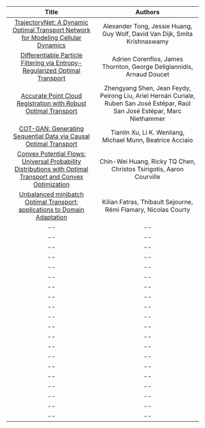 |                                                                       Title                                                                        |                                                            Authors                                                            |
|:--------------------------------------------------------------------------------------------------------------------------------------------------:|:-----------------------------------------------------------------------------------------------------------------------------:|
|        [TrajectoryNet: A Dynamic Optimal Transport Network for Modeling Cellular Dynamics](http://proceedings.mlr.press/v119/tong20a.html)         |                          Alexander Tong, Jessie Huang, Guy Wolf, David Van Dijk, Smita Krishnaswamy                           |
|   [Differentiable Particle Filtering via Entropy-Regularized Optimal Transport](http://proceedings.mlr.press/v139/corenflos21a/corenflos21a.pdf)   |                             Adrien Corenflos, James Thornton, George Deligiannidis, Arnaud Doucet                             |
|                     [Accurate Point Cloud Registration with Robust Optimal Transport](https://arxiv.org/pdf/2111.00648v1.pdf)                      | Zhengyang Shen, Jean Feydy, Peirong Liu, Ariel Hernán Curiale, Ruben San José Estépar, Raúl San José Estépar, Marc Niethammer |
|                      [COT-GAN: Generating Sequential Data via Causal Optimal Transport](https://arxiv.org/pdf/2006.08571.pdf)                      |                                  Tianlin Xu, Li K. Wenliang, Michael Munn, Beatrice Acciaio                                   |
| [Convex Potential Flows: Universal Probability Distributions with Optimal Transport and Convex Optimization](https://arxiv.org/pdf/2012.05942.pdf) |                              Chin-Wei Huang, Ricky TQ Chen, Christos Tsirigotis, Aaron Courville                              |
| [Unbalanced minibatch Optimal Transport; applications to Domain Adaptation](http://proceedings.mlr.press/v139/fatras21a.html)                      |  Kilian Fatras, Thibault Sejourne, Rémi Flamary, Nicolas Courty                                                               |
|                                                                         --                                                                         |                                                              --                                                               |
|                                                                         --                                                                         |                                                              --                                                               |
|                                                                         --                                                                         |                                                              --                                                               |
|                                                                         --                                                                         |                                                              --                                                               |
|                                                                         --                                                                         |                                                              --                                                               |
|                                                                         --                                                                         |                                                              --                                                               |
|                                                                         --                                                                         |                                                              --                                                               |
|                                                                         --                                                                         |                                                              --                                                               |
|                                                                         --                                                                         |                                                              --                                                               |
|                                                                         --                                                                         |                                                              --                                                               |
|                                                                         --                                                                         |                                                              --                                                               |
|                                                                         --                                                                         |                                                              --                                                               |
|                                                                         --                                                                         |                                                              --                                                               |
|                                                                         --                                                                         |                                                              --                                                               |
|                                                                         --                                                                         |                                                              --                                                               |
|                                                                         --                                                                         |                                                              --                                                               |
|                                                                         --                                                                         |                                                              --                                                               |
|                                                                         --                                                                         |                                                              --                                                               |
|                                                                         --                                                                         |                                                              --                                                               |
|                                                                         --                                                                         |                                                              --                                                               |
